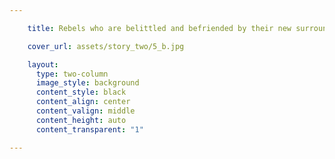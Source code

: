 ```yaml
---

    title: Rebels who are belittled and befriended by their new surroundings.

    cover_url: assets/story_two/5_b.jpg

    layout:
      type: two-column
      image_style: background
      content_style: black
      content_align: center
      content_valign: middle
      content_height: auto
      content_transparent: "1"

---
```

